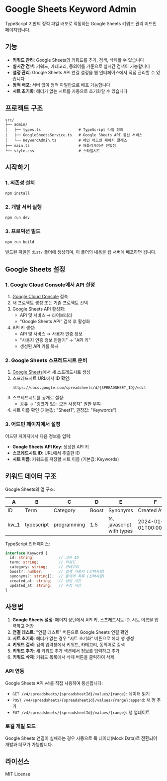 # Google Sheets Keyword Admin

TypeScript 기반의 정적 파일 배포로 작동하는 Google Sheets 키워드 관리 어드민 페이지입니다.

## 기능

- **키워드 관리**: Google Sheets의 키워드를 추가, 검색, 삭제할 수 있습니다
- **실시간 검색**: 키워드, 카테고리, 동의어를 기준으로 실시간 검색이 가능합니다
- **설정 관리**: Google Sheets API 연결 설정을 웹 인터페이스에서 직접 관리할 수 있습니다
- **정적 배포**: 서버 없이 정적 파일만으로 배포 가능합니다
- **시트 초기화**: 헤더가 없는 시트를 자동으로 초기화할 수 있습니다

## 프로젝트 구조

```
src/
├── admin/
│   ├── types.ts                 # TypeScript 타입 정의
│   ├── GoogleSheetsService.ts   # Google Sheets API 통신 서비스
│   └── KeywordAdmin.ts          # 메인 어드민 페이지 클래스
├── main.ts                      # 애플리케이션 진입점
└── style.css                    # 스타일시트
```

## 시작하기

### 1. 의존성 설치

```bash
npm install
```

### 2. 개발 서버 실행

```bash
npm run dev
```

### 3. 프로덕션 빌드

```bash
npm run build
```

빌드된 파일은 `dist/` 폴더에 생성되며, 이 폴더의 내용을 웹 서버에 배포하면 됩니다.

## Google Sheets 설정

### 1. Google Cloud Console에서 API 설정

1. [Google Cloud Console](https://console.cloud.google.com/) 접속
2. 새 프로젝트 생성 또는 기존 프로젝트 선택
3. Google Sheets API 활성화:
   - API 및 서비스 → 라이브러리
   - "Google Sheets API" 검색 후 활성화
4. API 키 생성:
   - API 및 서비스 → 사용자 인증 정보
   - "사용자 인증 정보 만들기" → "API 키"
   - 생성된 API 키를 복사

### 2. Google Sheets 스프레드시트 준비

1. [Google Sheets](https://sheets.google.com/)에서 새 스프레드시트 생성
2. 스프레드시트 URL에서 ID 확인:
   ```
   https://docs.google.com/spreadsheets/d/{SPREADSHEET_ID}/edit
   ```
3. 스프레드시트를 공개로 설정:
   - 공유 → "링크가 있는 모든 사용자" 권한 부여
4. 시트 이름 확인 (기본값: "Sheet1", 권장값: "Keywords")

### 3. 어드민 페이지에서 설정

어드민 페이지에서 다음 정보를 입력:

- **Google Sheets API Key**: 생성한 API 키
- **스프레드시트 ID**: URL에서 추출한 ID
- **시트 이름**: 키워드를 저장할 시트 이름 (기본값: Keywords)

## 키워드 데이터 구조

Google Sheets의 열 구조:

| A | B | C | D | E | F | G |
|---|---|---|---|---|---|---|
| ID | Term | Category | Boost | Synonyms | Created At | Updated At |
| kw_1 | typescript | programming | 1.5 | ts, javascript with types | 2024-01-01T00:00:00Z | 2024-01-01T00:00:00Z |

TypeScript 인터페이스:
```typescript
interface Keyword {
  id: string;           // 고유 ID
  term: string;         // 키워드
  category: string;     // 카테고리
  boost?: number;       // 검색 가중치 (선택사항)
  synonyms?: string[];  // 동의어 목록 (선택사항)
  created_at: string;   // 생성 시간
  updated_at: string;   // 수정 시간
}
```

## 사용법

1. **Google Sheets 설정**: 페이지 상단에서 API 키, 스프레드시트 ID, 시트 이름을 입력하고 저장
2. **연결 테스트**: "연결 테스트" 버튼으로 Google Sheets 연결 확인
3. **시트 초기화**: 헤더가 없는 경우 "시트 초기화" 버튼으로 헤더 행 생성
4. **키워드 검색**: 검색 입력창에서 키워드, 카테고리, 동의어로 검색
5. **키워드 추가**: 새 키워드 추가 섹션에서 정보를 입력하고 추가
6. **키워드 삭제**: 키워드 목록에서 삭제 버튼을 클릭하여 삭제

### API 연동

Google Sheets API v4를 직접 사용하여 통신합니다:

- `GET /v4/spreadsheets/{spreadsheetId}/values/{range}`: 데이터 읽기
- `POST /v4/spreadsheets/{spreadsheetId}/values/{range}:append`: 새 행 추가
- `PUT /v4/spreadsheets/{spreadsheetId}/values/{range}`: 행 업데이트

### 로컬 개발 모드

Google Sheets 연결이 실패하는 경우 자동으로 목 데이터(Mock Data)로 전환되어 개발과 데모가 가능합니다.

## 라이선스

MIT License
